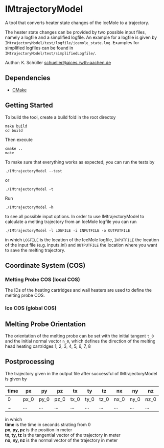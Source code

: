 # IMtrajectoryModel
A tool that converts heater state changes of the IceMole to a trajectory.

The heater state changes can be provided by two possible input files, namely a logfile and a simplified logfile. An example for a logfile is given by `IMtrajectoryModel/test/logfile/icemole_state.log`. Examples for simplified logfiles can be found in `IMtrajectoryModel/test/simplifiedLogfile/`.

Author: K. Schüller schueller@aices.rwth-aachen.de

## Dependencies
* [CMake](https://cmake.org)

## Getting Started
To build the tool, create a build fold in the root directoy
```
make build
cd build
```
Then execute
```
cmake ..
make
```
To make sure that everything works as expected, you can run the tests by
```
./IMtrajectoryModel --test
```
or
```
./IMtrajectoryModel -t
```
Run
```
./IMtrajectoryModel -h
```
to see all possible input options.
In order to use IMtrajectoryModel to calculate a melting trajectory from an IceMole logfile you can run
```
./IMtrajectoryModel -l LOGFILE -i INPUTFILE -o OUTPUTFILE
```
in which `LOGFILE` is the location of the IceMole logfile, `INPUTFILE` the location of the input file (e.g. inputs.ini) and `OUTPUTFILE` the location where you want to save the melting trajectory.

## Coordinate System (COS)
### Melting Probe COS (local COS)
The IDs of the heating cartridges and wall heaters are used to define the melting probe COS.

### Ice COS (global COS)

## Melting Probe Orientation
The orientation of the melting probe can be set with the initial tangent `t_0` and the initial normal vector `n_0`, which defines the direction of the  melting head heating cartridges 1, 2, 3, 4, 5, 6, 7, 8

## Postprocessing
The trajectory given in the output file after successful of IMtrajectoryModel is given by

| time | px | py | pz | tx | ty | tz | nx | ny | nz |
| --- | --- | --- | --- | --- | --- | --- | --- | --- | --- |
| 0 | px_0 | py_0 | pz_0 | tx_0 | ty_0 | tz_0 | nx_0 | ny_0 | nz_0 |
| ... | ... | ... | ... | ... | ... | ... | ... | ... | ... |

in which<br>
  **time**        is the time in seconds strating from 0<br>
  **px, py, pz**  is the position in meter<br>
  **tx, ty, tz**  is the tangential vector of the trajectory in meter<br>
  **nx, ny, nz**  is the normal vector of the trajectory in meter

